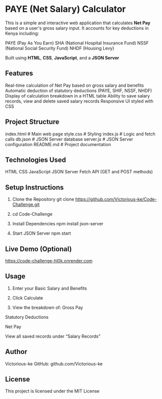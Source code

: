 # PAYE (Net Salary) Calculator

This is a simple and interactive web application that calculates **Net Pay** based on a user's gross salary input. It accounts for key deductions in Kenya including:

PAYE (Pay As You Earn)
SHA (National Hospital Insurance Fund)
NSSF (National Social Security Fund)
NHDF (Housing Levy)

Built using **HTML**, **CSS**, **JavaScript**, and a **JSON Server** 



## Features

Real-time calculation of Net Pay based on gross salary and benefits
Automatic deduction of statutory deductions (PAYE, SHIF, NSSF, NHDF)
Display of calculation breakdown in a HTML table
Ability to save salary records, view and delete saved salary records
Responsive UI styled with CSS



## Project Structure

index.html           # Main web page
style.css            # Styling
index.js             # Logic and fetch calls
db.json              # JSON Server database
server.js            # JSON Server configuration
README.md            # Project documentation


## Technologies Used
HTML
CSS
JavaScript
JSON Server
Fetch API (GET and POST methods)

## Setup Instructions
1. Clone the Repository
git clone https://github.com/Victorious-ke/Code-Challenge.git

2. cd Code-Challenge

3. Install Dependencies
npm install json-server

4. Start JSON Server
npm start


## Live Demo (Optional)
 https://code-challenge-hl0k.onrender.com

## Usage
1. Enter your Basic Salary and Benefits
2. Click Calculate

3. View the breakdown of:
Gross Pay

Statutory Deductions

Net Pay

View all saved records under “Salary Records”



## Author
Victorious-ke
GitHub: github.com/Victorious-ke

## License
This project is licensed under the MIT License 












